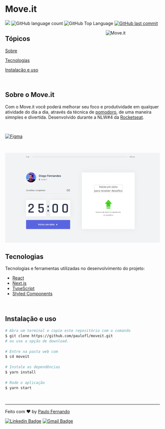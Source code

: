 # Move.it

<p>
  <img src="https://img.shields.io/badge/made%20by-Paulo%20Fernando-5965e0?style=flat-square">
  <img alt="GitHub language count" src="https://img.shields.io/github/languages/count/paulofl/moveit?color=5965e0&style=flat-square">
  <img alt="GitHub Top Language" src="https://img.shields.io/github/languages/top/paulofl/moveIt?color=5965e0&style=flat-square">
  <a href="https://github.com/paulofl/moveIt/commits/master">
    <img alt="GitHub last commit" src="https://img.shields.io/github/last-commit/paulofl/moveIt?color=5965e0&style=flat-square">
  </a>
</p>

<img align="right" src=".github/icon.svg" width="35%" alt="Move.it">

## Tópicos 

[Sobre](#sobre)

[Tecnologias](#tecnologias)

[Instalação e uso](#instalação-e-uso)

<br>

## Sobre o Move.it

Com o Move.it você poderá melhorar seu foco e produtividade em qualquer atividade do dia a dia, através da técnica de [pomodoro](https://pt.wikipedia.org/wiki/T%C3%A9cnica_pomodoro), de uma maneira simnples e divertida.
Desenvolvido durante a NLW#4 da [Rocketseat](https://rocketseat.com.br/).

<br>

<p>
  <a href="https://www.figma.com/file/ge20pu3ofMOKoliUyKx1Nl/Move.it-1.0/duplicate?node-id=160%3A2761">
    <img alt="Figma" src="https://img.shields.io/badge/figma%20-%235965e0.svg?&style=for-the-badge&logo=figma&logoColor=white"/>
  </a>
</p>

<br>

<p align="center">
  <img src=".github/cover.png" alt="Página inicial">
</p>

## Tecnologias

Tecnologias e ferramentas utilizadas no desenvolvimento do projeto:

- [React](https://reactjs.org/)
- [Next.js](https://nextjs.org/)
- [TypeScript](https://www.typescriptlang.org/)
- [Styled Components](https://styled-components.com/)

<br>

## Instalação e uso

```bash
# Abra um terminal e copie este repositório com o comando
$ git clone https://github.com/paulofl/moveit.git
# ou use a opção de download.

# Entre na pasta web com 
$ cd moveit

# Instale as dependências
$ yarn install

# Rode o aplicação
$ yarn start
```

<br>

---

Feito com :heart: by [Paulo Fernando](https://github.com/paulofl)

[![Linkedin Badge](https://img.shields.io/badge/-Paulo%20Fernando-5965e0?style=flat-square&logo=Linkedin&logoColor=white&link=https://www.linkedin.com/in/rafaeldcmartins/)](https://www.linkedin.com/in/paulocornelio/) 
[![Gmail Badge](https://img.shields.io/badge/-paulofernandocornelio@gmail.com-5965e0?style=flat-square&logo=Gmail&logoColor=white&link=mailto:paulofernandocornelio@gmail.com)](mailto:paulofernandocornelio@gmail.com)
